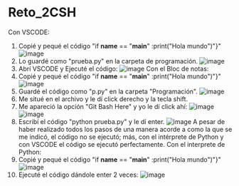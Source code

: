 # Reto_2CSH
Con VSCODE:
1. Copié y pequé el código "if __name__ == "__main__" :print("Hola mundo")"}"
   ![image](https://github.com/Cate1911/Reto_2CSH/assets/141857246/833c826b-a728-48e6-9398-abc14eaa634a)
2. Lo guardé como "prueba.py" en la carpeta de programación.
![image](https://github.com/Cate1911/Reto_2CSH/assets/141857246/3a8025aa-56e3-4a3f-bed7-e89c9bce5218)
3. Abrí VSCODE y Ejecuté el código:
   ![image](https://github.com/Cate1911/Reto_2CSH/assets/141857246/044d81e4-403c-46f1-a60b-88fc1b0f07e9)
Con el Bloc de notas:
1. Copié y pequé el código "if __name__ == "__main__" :print("Hola mundo")"}"
   ![image](https://github.com/Cate1911/Reto_2CSH/assets/141857246/9f009f40-39ab-4064-a3c7-7704548b8e28)
2. Guardé el código como "p.py" en la carpeta "Programación".
   ![image](https://github.com/Cate1911/Reto_2CSH/assets/141857246/06e51413-35fa-42bc-bbcc-ca3c07c48817)
3. Me situé en el archivo y le dí click derecho y la tecla shift.
4. Me apareció la opción "Git Bash Here" y yo le dí click ahí:
![image](https://github.com/Cate1911/Reto_2CSH/assets/141857246/66855ac0-57ef-492c-8d75-02f3f403eb3e)
![image](https://github.com/Cate1911/Reto_2CSH/assets/141857246/9b1caade-a9bb-47c4-ac33-c14dc5a688ff)
5. Escribí el código "python prueba.py" y le dí enter.
   ![image](https://github.com/Cate1911/Reto_2CSH/assets/141857246/75334484-fd39-4382-882e-53cee8b23b3a)
A pesar de haber realizado todos los pasos de una manera acorde a como la que se me indicó, el código no se ejecutó; más, con el intérprete de Python y con VSCODE el código se ejecutó perfectamente.
Con el interprete de Python:
1. Copié y pequé el código "if __name__ == "__main__" :print("Hola mundo")"}"
   ![image](https://github.com/Cate1911/Reto_2CSH/assets/141857246/ff0ae03f-6432-4688-8ee8-24c5f8924ad8)
2. Ejecuté el código dándole enter 2 veces:
   ![image](https://github.com/Cate1911/Reto_2CSH/assets/141857246/ee125005-2e44-4c4a-8c65-9c0db2604e5d)
